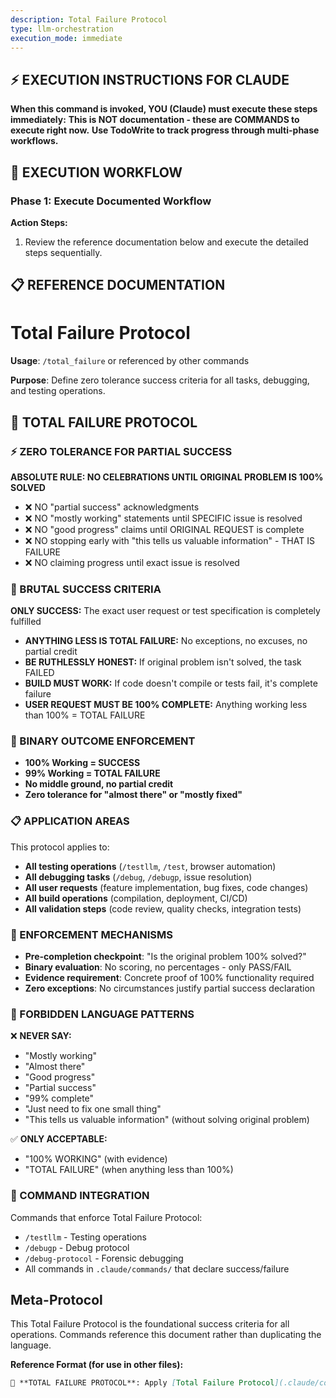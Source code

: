 ```yaml
---
description: Total Failure Protocol
type: llm-orchestration
execution_mode: immediate
---
```

## ⚡ EXECUTION INSTRUCTIONS FOR CLAUDE
**When this command is invoked, YOU (Claude) must execute these steps immediately:**
**This is NOT documentation - these are COMMANDS to execute right now.**
**Use TodoWrite to track progress through multi-phase workflows.**

## 🚨 EXECUTION WORKFLOW

### Phase 1: Execute Documented Workflow

**Action Steps:**
1. Review the reference documentation below and execute the detailed steps sequentially.

## 📋 REFERENCE DOCUMENTATION

# Total Failure Protocol

**Usage**: `/total_failure` or referenced by other commands

**Purpose**: Define zero tolerance success criteria for all tasks, debugging, and testing operations.

## 🚨 TOTAL FAILURE PROTOCOL

### ⚡ ZERO TOLERANCE FOR PARTIAL SUCCESS

**ABSOLUTE RULE: NO CELEBRATIONS UNTIL ORIGINAL PROBLEM IS 100% SOLVED**
- ❌ NO "partial success" acknowledgments
- ❌ NO "mostly working" statements until SPECIFIC issue is resolved
- ❌ NO "good progress" claims until ORIGINAL REQUEST is complete
- ❌ NO stopping early with "this tells us valuable information" - THAT IS FAILURE
- ❌ NO claiming progress until exact issue is resolved

### 🎯 BRUTAL SUCCESS CRITERIA

**ONLY SUCCESS:** The exact user request or test specification is completely fulfilled
- **ANYTHING LESS IS TOTAL FAILURE:** No exceptions, no excuses, no partial credit
- **BE RUTHLESSLY HONEST:** If original problem isn't solved, the task FAILED
- **BUILD MUST WORK:** If code doesn't compile or tests fail, it's complete failure
- **USER REQUEST MUST BE 100% COMPLETE:** Anything working less than 100% = TOTAL FAILURE

### 🚨 BINARY OUTCOME ENFORCEMENT

- **100% Working = SUCCESS**
- **99% Working = TOTAL FAILURE**
- **No middle ground, no partial credit**
- **Zero tolerance for "almost there" or "mostly fixed"**

### 📋 APPLICATION AREAS

This protocol applies to:
- **All testing operations** (`/testllm`, `/test`, browser automation)
- **All debugging tasks** (`/debug`, `/debugp`, issue resolution)
- **All user requests** (feature implementation, bug fixes, code changes)
- **All build operations** (compilation, deployment, CI/CD)
- **All validation steps** (code review, quality checks, integration tests)

### 🔧 ENFORCEMENT MECHANISMS

- **Pre-completion checkpoint**: "Is the original problem 100% solved?"
- **Binary evaluation**: No scoring, no percentages - only PASS/FAIL
- **Evidence requirement**: Concrete proof of 100% functionality required
- **Zero exceptions**: No circumstances justify partial success declaration

### 🚨 FORBIDDEN LANGUAGE PATTERNS

❌ **NEVER SAY:**
- "Mostly working"
- "Almost there"
- "Good progress"
- "Partial success"
- "99% complete"
- "Just need to fix one small thing"
- "This tells us valuable information" (without solving original problem)

✅ **ONLY ACCEPTABLE:**
- "100% WORKING" (with evidence)
- "TOTAL FAILURE" (when anything less than 100%)

### 📖 COMMAND INTEGRATION

Commands that enforce Total Failure Protocol:
- `/testllm` - Testing operations
- `/debugp` - Debug protocol
- `/debug-protocol` - Forensic debugging
- All commands in `.claude/commands/` that declare success/failure

## Meta-Protocol

This Total Failure Protocol is the foundational success criteria for all operations. Commands reference this document rather than duplicating the language.

**Reference Format (for use in other files):**
```markdown
🚨 **TOTAL FAILURE PROTOCOL**: Apply [Total Failure Protocol](.claude/commands/total_failure.md) - 100% working or TOTAL FAILURE
```
